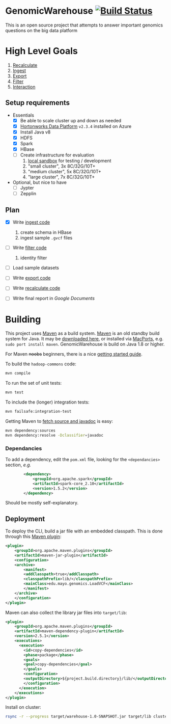 # GenomicWarehouse [![Build Status](https://travis-ci.org/Mayo-AAU/GenomicWarehouse.svg?branch=master)](https://travis-ci.org/Mayo-AAU/GenomicWarehouse)
This is an open source project that attempts to answer important genomics questions on the big data platform



# High Level Goals

1. [Recalculate](doc/recalculate.md)
2. [Ingest](doc/ingest.md)
3. [Export](doc/export.md)
4. [Filter](doc/filter.md)
5. [Interaction](doc/interaction.md)

## Setup requirements

- Essentials
  - [X] Be able to scale cluster up and down as needed
  - [X] [Hortonworks Data Platform](http://hortonworks.com/hdp/) `v2.3.4` installed on Azure
  - [x] Install Java v8
  - [x] HDFS
  - [x] Spark
  - [x] HBase
  - [ ] Create infrastructure for evaluation
	 1. [local sandbox](doc/setup.md) for testing / development
	 2. "small cluster", 3x 8C/32G/10T+
	 3. "medium cluster", 5x 8C/32G/10T+
	 4. "large cluster", 7x 8C/32G/10T+
- Optional, but nice to have
  - [ ] Jypter
  - [ ] Zepplin

## Plan

- [X] Write [ingest code](doc/ingest.md)
   1. create schema in HBase
   2. ingest sample `.gvcf` files
- [ ] Write [filter code](doc/filter.md)
   1. identity filter
- [ ] Load sample datasets
- [ ] Write [export code](doc/export.md)
- [ ] Write [recalculate code](doc/recalculate.md)
- [ ] Write final report in *Google Documents*



# Building

This project uses [Maven](http://maven.apache.org/) as a build system.  [Maven](https://maven.apache.org/index.html) is an old standby build system for Java.  It may be [downloaded here](https://maven.apache.org/download.cgi), or installed via [MacPorts](https://www.macports.org/), e.g. `sudo port install maven`.  GenomicWarehouse is build on Java 1.8 or higher.

For Maven <del>noobs</del> beginners, there is a nice [getting started guide](http://maven.apache.org/guides/getting-started/index.htm).

To build the `hadoop-commons` code:

``` bash
mvn compile
```

To run the set of unit tests:

```bash
mvn test
```

To include the (longer) integration tests:

```bash
mvn failsafe:integration-test
```

Getting Maven to [fetch source and javadoc](http://tedwise.com/2010/01/27/maven-micro-tip-get-sources-and-javadocs/) is easy:

```bash
mvn dependency:sources
mvn dependency:resolve -Dclassifier=javadoc
```

### Dependancies

To add a dependency, edit the `pom.xml` file, looking for the `<dependancies>` section, *e.g.*

```xml
        <dependency>
            <groupId>org.apache.spark</groupId>
            <artifactId>spark-core_2.10</artifactId>
            <version>1.5.2</version>
        </dependency>
```

Should be mostly self-explanatory.

## Deployment

To deploy the CLI, build a jar file with an embedded classpath.  This is done through this [Maven plugin](http://stackoverflow.com/questions/23013941/how-to-put-all-dependencies-in-separate-folder-for-runnable-jar):

```xml
<plugin>
    <groupId>org.apache.maven.plugins</groupId>
    <artifactId>maven-jar-plugin</artifactId>
    <configuration>
    <archive>
        <manifest>
        <addClasspath>true</addClasspath>
        <classpathPrefix>lib/</classpathPrefix>
        <mainClass>edu.mayo.genomics.LoadVCF</mainClass>
        </manifest>
    </archive>
    </configuration>
</plugin>
```

Maven can also collect the library jar files into `target/lib`:

```xml
<plugin>
    <groupId>org.apache.maven.plugins</groupId>
    <artifactId>maven-dependency-plugin</artifactId>
    <version>2.5.1</version>
    <executions>
      <execution>
        <id>copy-dependencies</id>
        <phase>package</phase>
        <goals>
        <goal>copy-dependencies</goal>
        </goals>
        <configuration>
        <outputDirectory>${project.build.directory}/lib/</outputDirectory>
        </configuration>
      </execution>
    </executions>
</plugin>            
```

Install on cluster:

```bash
rsync -r --progress target/warehouse-1.0-SNAPSHOT.jar target/lib cluster:path/
```




